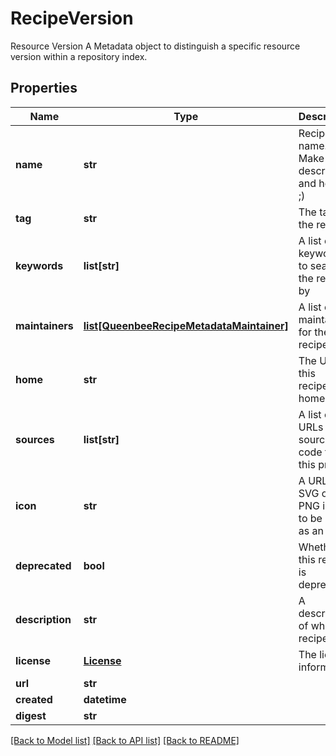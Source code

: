 # RecipeVersion

Resource Version  A Metadata object to distinguish a specific resource version within a repository index.
## Properties
Name | Type | Description | Notes
------------ | ------------- | ------------- | -------------
**name** | **str** | Recipe name. Make it descriptive and helpful ;) | 
**tag** | **str** | The tag of the recipe | 
**keywords** | **list[str]** | A list of keywords to search the recipe by | [optional] 
**maintainers** | [**list[QueenbeeRecipeMetadataMaintainer]**](QueenbeeRecipeMetadataMaintainer.md) | A list of maintainers for the recipe | [optional] 
**home** | **str** | The URL of this recipe&#39;s home page | [optional] 
**sources** | **list[str]** | A list of URLs to source code for this project | [optional] 
**icon** | **str** | A URL to an SVG or PNG image to be used as an icon | [optional] 
**deprecated** | **bool** | Whether this recipe is deprecated | [optional] 
**description** | **str** | A description of what this recipe does | [optional] 
**license** | [**License**](License.md) | The license information. | [optional] 
**url** | **str** |  | 
**created** | **datetime** |  | 
**digest** | **str** |  | 

[[Back to Model list]](../README.md#documentation-for-models) [[Back to API list]](../README.md#documentation-for-api-endpoints) [[Back to README]](../README.md)


